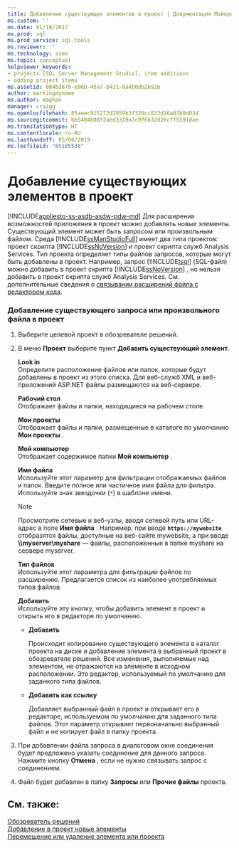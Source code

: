 ```yaml
---
title: Добавление существующих элементов в проект | Документация Майкрософт
ms.custom: ''
ms.date: 01/19/2017
ms.prod: sql
ms.prod_service: sql-tools
ms.reviewer: ''
ms.technology: ssms
ms.topic: conceptual
helpviewer_keywords:
- projects [SQL Server Management Studio], item additions
- adding project items
ms.assetid: 084b3879-e96b-45a7-b421-6a4b0db2b92b
author: markingmyname
ms.author: maghan
manager: craigg
ms.openlocfilehash: 85aeec915272d2859b3f320cc833d16a83b8d834
ms.sourcegitcommit: bb5484b08f2aed3319a7c9f6b32d26cff5591dae
ms.translationtype: HT
ms.contentlocale: ru-RU
ms.lasthandoff: 05/06/2019
ms.locfileid: "65105538"
---
```

# <a name="add-existing-items-to-a-project"></a>Добавление существующих элементов в проект
[!INCLUDE[appliesto-ss-asdb-asdw-pdw-md](../../includes/appliesto-ss-asdb-asdw-pdw-md.md)]
Для расширения возможностей приложения в проект можно добавлять новые элементы. Существующий элемент может быть запросом или произвольным файлом. Среда [!INCLUDE[ssManStudioFull](../../includes/ssmanstudiofull-md.md)] имеет два типа проектов: проект скрипта [!INCLUDE[ssNoVersion](../../includes/ssnoversion-md.md)] и проект скрипта служб Analysis Services. Тип проекта определяет типы файлов запросов, которые могут быть добавлены в проект. Например, запрос [!INCLUDE[tsql](../../includes/tsql-md.md)] (SQL-файл) можно добавить в проект скрипта [!INCLUDE[ssNoVersion](../../includes/ssnoversion-md.md)] , но нельзя добавить в проект скрипта служб Analysis Services. См. дополнительные сведения о [связывании расширений файла с редактором кода](../../relational-databases/scripting/associate-file-extensions-to-a-code-editor.md).  
  
### <a name="to-add-an-existing-query-or-a-miscellaneous-file-to-a-project"></a>Добавление существующего запроса или произвольного файла в проект  
  
1.  Выберите целевой проект в обозревателе решений.  
  
2.  В меню **Проект** выберите пункт **Добавить существующий элемент**.  
  
    **Look in**  
    Определите расположение файлов или папок, которые будут добавлены в проект из этого списка. Для веб-служб XML и веб-приложений ASP.NET файлы размещаются на веб-сервере.  
  
    **Рабочий стол**  
    Отображает файлы и папки, находящиеся на рабочем столе.  
  
    **Мои проекты**  
    Отображает файлы и папки, размещенные в каталоге по умолчанию **Мои проекты** .  
  
    **Мой компьютер**  
    Отображает содержимое папки **Мой компьютер** .  
  
    **Имя файла**  
    Используйте этот параметр для фильтрации отображаемых файлов и папок. Введите полное или частичное имя файла для фильтра. Используйте знак звездочки (`*`) в шаблоне имени.  
  
    > [!NOTE]  
    > Просмотрите сетевые и веб-узлы, вводя сетевой путь или URL-адрес в поле **Имя файла** . Например, при вводе **`https://mywebsite`** отобразятся файлы, доступные на веб-сайте mywebsite, а при вводе **\\\myserver\myshare** — файлы, расположенные в папке myshare на сервере myserver.  
  
    **Тип файлов**  
    Используйте этот параметра для фильтрации файлов по расширению. Предлагается список из наиболее употребляемых типов файлов.  
  
    **Добавить**  
    Используйте эту кнопку, чтобы добавить элемент в проект и открыть его в редакторе по умолчанию.  
  
    -   **Добавить**  
  
        Происходит копирование существующего элемента в каталог проекта на диске и добавление элемента в выбранный проект в обозревателе решений. Все изменения, выполняемые над элементом, не отражаются на элементе в исходном расположении. Это редактор, используемый по умолчанию для заданного типа файлов.  
  
    -   **Добавить как ссылку**  
  
        Добавляет выбранный файл в проект и открывает его в редакторе, используемом по умолчанию для заданного типа файлов. Этот параметр открывает первоначально выбранный файл и не копирует файл в папку проекта.  
  
3.  При добавлении файла запроса в диалоговом окне соединения будет предложено указать соединение для данного запроса. Нажмите кнопку **Отмена** , если не нужно связывать запрос с соединением.  
  
4.  Файл будет добавлен в папку **Запросы** или **Прочие файлы** проекта.  
  
## <a name="see-also"></a>См. также:  
[Обозреватель решений](../../ssms/solution/solution-explorer.md)  
[Добавление в проект новые элементы](../../ssms/solution/add-new-items-to-a-project.md)  
[Перемещение или удаление элемента или проекта](../../ssms/solution/remove-or-delete-an-item-or-project.md)  
  
